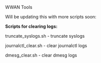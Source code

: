WWAN Tools

Will be updating this with more scripts soon:




**Scripts for clearing logs:**

truncate_syslogs.sh   - truncate syslogs

journalctl_clear.sh - clear journalctl logs

dmesg_clear.sh - clear dmesg logs


